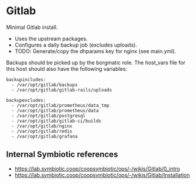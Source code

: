 # Gitlab

Minimal Gitlab install.

* Uses the upstream packages.
* Configures a daily backup job (excludes uploads).
* TODO: Generate/copy the dhparams key for nginx (see main.yml).

Backups should be picked up by the borgmatic role. The host_vars file
for this host should also have the following variables:

```
backupincludes:
  - /var/opt/gitlab/backups
  - /var/opt/gitlab/gitlab-rails/uploads

backupexcludes:
  - /var/opt/gitlab/prometheus/data_tmp
  - /var/opt/gitlab/prometheus/data
  - /var/opt/gitlab/postgresql
  - /var/opt/gitlab/gitlab-ci/builds
  - /var/opt/gitlab/nginx
  - /var/opt/gitlab/redis
  - /var/opt/gitlab/grafana
```

## Internal Symbiotic references

* https://lab.symbiotic.coop/coopsymbiotic/ops/-/wikis/Gitlab/0_intro
* https://lab.symbiotic.coop/coopsymbiotic/ops/-/wikis/Gitlab/Installation
